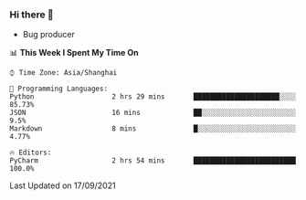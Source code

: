 ### Hi there 👋
* Bug producer
<!--START_SECTION:waka-->
📊 **This Week I Spent My Time On** 

```text
⌚︎ Time Zone: Asia/Shanghai

💬 Programming Languages: 
Python                   2 hrs 29 mins       █████████████████████░░░░   85.73% 
JSON                     16 mins             ██░░░░░░░░░░░░░░░░░░░░░░░   9.5% 
Markdown                 8 mins              █░░░░░░░░░░░░░░░░░░░░░░░░   4.77%

🔥 Editors: 
PyCharm                  2 hrs 54 mins       █████████████████████████   100.0%

```


 Last Updated on 17/09/2021
<!--END_SECTION:waka-->
